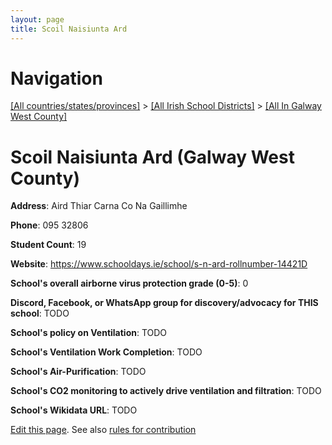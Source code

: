 ```yaml
---
layout: page
title: Scoil Naisiunta Ard
---
```

# Navigation

[[All countries/states/provinces]](../../..) > [[All Irish School Districts]](../..) > [[All In Galway West County]](..)

# Scoil Naisiunta Ard (Galway West County)

**Address**: Aird Thiar Carna Co Na Gaillimhe

**Phone**: 095 32806

**Student Count**: 19

**Website**: <https://www.schooldays.ie/school/s-n-ard-rollnumber-14421D>

**School's overall airborne virus protection grade (0-5)**: 0

**Discord, Facebook, or WhatsApp group for discovery/advocacy for THIS school**: TODO

**School's policy on Ventilation**: TODO

**School's Ventilation Work Completion**: TODO

**School's Air-Purification**: TODO

**School's CO2 monitoring to actively drive ventilation and filtration**: TODO

**School's Wikidata URL**: TODO


[Edit this page](https://github.com/ventilate-schools/Ireland/edit/main/./Galway_West_County/Scoil_Naisiunta_Ard.md). See also [rules for contribution](../../../contribution-rules/)
